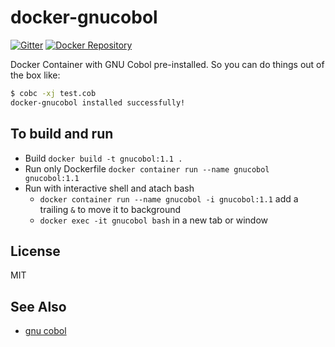 # docker-gnucobol

[![Gitter][gitter-image]][gitter-url]
[![Docker Repository][docker-image]][docker-url]

Docker Container with GNU Cobol pre-installed. So you can do things out of the box like:

```sh
$ cobc -xj test.cob
docker-gnucobol installed successfully!
```

## To build and run
* Build `docker build -t gnucobol:1.1 .` 
* Run only Dockerfile `docker container run --name gnucobol gnucobol:1.1`
* Run with interactive shell and atach bash
    * `docker container run --name gnucobol -i gnucobol:1.1` add a trailing `&` to move it to background
    * `docker exec -it gnucobol bash` in a new tab or window

## License

MIT

## See Also

- [gnu cobol](https://sourceforge.net/projects/open-cobol/)

[docker-image]: https://img.shields.io/badge/Docker-gnucobol-1aaaf8.svg?style=flat-square
[docker-url]: https://hub.docker.com/r/morecobol/gnucobol/

[gitter-image]: http://img.shields.io/badge/+%20GITTER-JOIN%20CHAT%20%E2%86%92-1DCE73.svg?style=flat-square
[gitter-url]: https://gitter.im/morecobol
